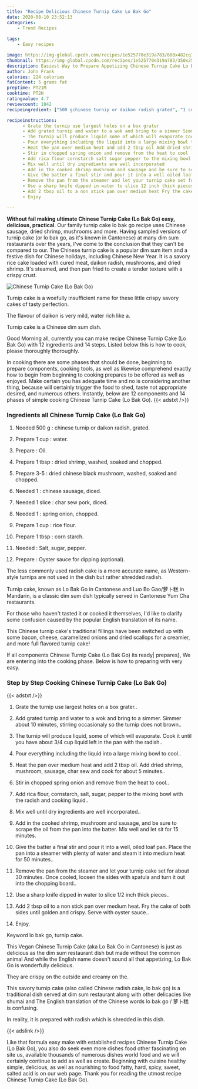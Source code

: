 ```yaml
---
title: "Recipe Delicious Chinese Turnip Cake Lo Bak Go"
date: 2020-08-10 23:52:13
categories:
    - Trend Recipes
    
tags:
    - Easy recipes

image: https://img-global.cpcdn.com/recipes/1e525770e319a783/680x482cq70/chinese-turnip-cake-lo-bak-go-recipe-main-photo.jpg
thumbnail: https://img-global.cpcdn.com/recipes/1e525770e319a783/350x250cq70/chinese-turnip-cake-lo-bak-go-recipe-main-photo.jpg
description: Easiest Way to Prepare Appetizing Chinese Turnip Cake Lo Bak Go with 12 ingredients and 14 stages of easy cooking.
author: John Frank
calories: 224 calories
fatContent: 5 grams fat
preptime: PT21M
cooktime: PT2H
ratingvalue: 4.7
reviewcount: 1842
recipeingredient: ["500 gchinese turnip or daikon radish grated", "1 cupwater", "Oil", "1 tbspdried shrimp washed soaked and chopped", "3-5dried chinese black mushroom washed soaked and chopped", "1chinese sausage diced", "1 slicechar sew pork diced", "1spring onion chopped", "1 cuprice flour", "1 tbspcorn starch", "Salt sugar pepper", "Oyster sauce for dipping optional"]

recipeinstructions: 
      - Grate the turnip use largest holes on a box grater 
      - Add grated turnip and water to a wok and bring to a simmer Simmer about 10 minutes stirring occasionaly so the turnip does not brown 
      - The turnip will produce liquid some of which will evaporate Cook it until you have about 34 cup liquid left in the pan with the radish 
      - Pour everything including the liquid into a large mixing bowl to cool 
      - Heat the pan over medium heat and add 2 tbsp oil Add dried shrimp mushroom sausage char sew and cook for about 5 minutes 
      - Stir in chopped spring onion and remove from the heat to cool 
      - Add rica flour cornstarch salt sugar pepper to the mixing bowl with the radish and cooking liquid 
      - Mix well until dry ingredients are well incorporated 
      - Add in the cooked shrimp mushroom and sausage and be sure to scrape the oil from the pan into the batter Mix well and let sit for 15 minutes 
      - Give the batter a final stir and pour it into a well oiled loaf pan Place the pan into a steamer with plenty of water and steam it into medium heat for 50 minutes 
      - Remove the pan from the steamer and let your turnip cake set for about 30 minutes Once cooled loosen the sides with spatula and turn it out into the chopping board 
      - Use a sharp knife dipped in water to slice 12 inch thick pieces 
      - Add 2 tbsp oil to a non stick pan over medium heat Fry the cake of both sides until golden and crispy Serve with oyster sauce 
      - Enjoy

---
```




**Without fail making ultimate Chinese Turnip Cake (Lo Bak Go) easy, delicious, practical**. Our family turnip cake lo bak go recipe uses Chinese sausage, dried shrimp, mushrooms and more. Having sampled versions of turnip cake (or lo bak go, as it&#39;s known in Cantonese) at many dim sum restaurants over the years, I&#39;ve come to the conclusion that they can&#39;t be compared to our. The Chinese turnip cake is a popular dim sum item and a festive dish for Chinese holidays, including Chinese New Year. It is a savory rice cake loaded with cured meat, daikon radish, mushrooms, and dried shrimp. It&#39;s steamed, and then pan fried to create a tender texture with a crispy crust.


![Chinese Turnip Cake (Lo Bak Go)](https://img-global.cpcdn.com/recipes/1e525770e319a783/680x482cq70/chinese-turnip-cake-lo-bak-go-recipe-main-photo.jpg "Chinese Turnip Cake (Lo Bak Go)")



Turnip cake is a woefully insufficient name for these little crispy savory cakes of tasty perfection.

The flavour of daikon is very mild, water rich like a.

Turnip cake is a Chinese dim sum dish.


Good Morning all, currently you can make recipe Chinese Turnip Cake (Lo Bak Go) with 12 ingredients and 14 steps. Listed below this is how to cook, please thoroughly thoroughly.

In cooking there are some phases that should be done, beginning to prepare components, cooking tools, as well as likewise comprehend exactly how to begin from beginning to cooking prepares to be offered as well as enjoyed. Make certain you has adequate time and no is considering another thing, because will certainly trigger the food to shed, taste not appropriate desired, and numerous others. Instantly, below are 12 components and 14 phases of simple cooking Chinese Turnip Cake (Lo Bak Go).
{{< adstxt />}}

### Ingredients all Chinese Turnip Cake (Lo Bak Go)


1. Needed 500 g : chinese turnip or daikon radish, grated.

1. Prepare 1 cup : water.

1. Prepare  : Oil.

1. Prepare 1 tbsp : dried shrimp, washed, soaked and chopped.

1. Prepare 3-5 : dried chinese black mushroom, washed, soaked and chopped.

1. Needed 1 : chinese sausage, diced.

1. Needed 1 slice : char sew pork, diced.

1. Needed 1 : spring onion, chopped.

1. Prepare 1 cup : rice flour.

1. Prepare 1 tbsp : corn starch.

1. Needed  : Salt, sugar, pepper.

1. Prepare  : Oyster sauce for dipping (optional).


The less commonly used radish cake is a more accurate name, as Western-style turnips are not used in the dish but rather shredded radish.

Turnip cake, known as Lo Bak Go in Cantonese and Luo Bo Gao/萝卜糕 in Mandarin, is a classic dim sum dish typically served in Cantonese Yum Cha restaurants.

For those who haven&#39;t tasted it or cooked it themselves, I&#39;d like to clarify some confusion caused by the popular English translation of its name.

This Chinese turnip cake&#39;s traditional fillings have been switched up with some bacon, cheese, caramelized onions and dried scallops for a creamier, and more full flavored turnip cake!


If all components Chinese Turnip Cake (Lo Bak Go) its ready| prepares}, We are entering into the cooking phase. Below is how to preparing with very easy.

### Step by Step Cooking Chinese Turnip Cake (Lo Bak Go)

{{< adstxt />}}


1. Grate the turnip use largest holes on a box grater..



1. Add grated turnip and water to a wok and bring to a simmer. Simmer about 10 minutes, stirring occasionaly so the turnip does not brown..



1. The turnip will produce liquid, some of which will evaporate. Cook it until you have about 3/4 cup liquid left in the pan with the radish..



1. Pour everything including the liquid into a large mixing bowl to cool..



1. Heat the pan over medium heat and add 2 tbsp oil. Add dried shrimp, mushroom, sausage, char sew and cook for about 5 minutes..



1. Stir in chopped spring onion and remove from the heat to cool..



1. Add rica flour, cornstarch, salt, sugar, pepper to the mixing bowl with the radish and cooking liquid..



1. Mix well until dry ingredients are well incorporated..



1. Add in the cooked shrimp, mushroom and sausage, and be sure to scrape the oil from the pan into the batter. Mix well and let sit for 15 minutes.



1. Give the batter a final stir and pour it into a well, oiled loaf pan. Place the pan into a steamer with plenty of water and steam it into medium heat for 50 minutes..



1. Remove the pan from the steamer and let your turnip cake set for about 30 minutes. Once cooled, loosen the sides with spatula and turn it out into the chopping board..



1. Use a sharp knife dipped in water to slice 1/2 inch thick pieces..



1. Add 2 tbsp oil to a non stick pan over medium heat. Fry the cake of both sides until golden and crispy. Serve with oyster sauce..



1. Enjoy.




Keyword lo bak go, turnip cake.

This Vegan Chinese Turnip Cake (aka Lo Bak Go in Cantonese) is just as delicious as the dim sum restaurant dish but made without the common animal And while the English name doesn&#39;t sound all that appetizing, Lo Bak Go is wonderfully delicious.

They are crispy on the outside and creamy on the.

This savory turnip cake (also called Chinese radish cake, lo bak go) is a traditional dish served at dim sum restaurant along with other delicacies like shumai and The English translation of the Chinese words lo bak go / 萝卜糕 is confusing.

In reality, it is prepared with radish which is shredded in this dish.


{{< adslink />}}

Like that formula easy make with established recipes Chinese Turnip Cake (Lo Bak Go), you also do seek even more dishes food other fascinating on site us, available thousands of numerous dishes world food and we will certainly continue to add as well as create. Beginning with cuisine healthy simple, delicious, as well as nourishing to food fatty, hard, spicy, sweet, salted acid is on our web page. Thank you for reading the utmost recipe Chinese Turnip Cake (Lo Bak Go).
